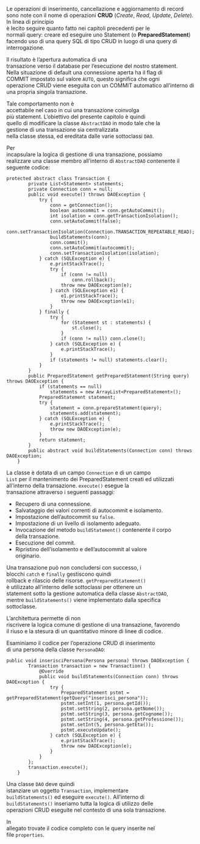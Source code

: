 Le operazioni di inserimento, cancellazione e aggiornamento di record  
sono note con il nome di operazioni **CRUD** (_Create_, _Read_, _Update_, _Delete_). In linea di principio  
è lecito seguire quanto fatto nei capitoli precedenti per le  
normali query: creare ed eseguire uno Statement (o **PreparedStatement**)  
facendo uso di una query SQL di tipo CRUD in luogo di una query di  
interrogazione.

Il risultato è l’apertura automatica di una  
transazione verso il database per l’esecuzione del nostro statement.  
Nella situazione di default una connessione aperta ha il flag di  
COMMIT impostato sul valore `AUTO`, questo significa che ogni  
operazione CRUD viene eseguita con un COMMIT automatico all’interno di  
una propria singola transazione.

Tale comportamento non è  
accettabile nel caso in cui una transazione coinvolga  
più statement. L’obiettivo del presente capitolo è quindi  
quello di modificare la classe `AbstractDAO` in modo tale che la  
gestione di una transazione sia centralizzata  
nella classe stessa, ed ereditata dalle varie sottoclassi `DAO`.

Per  
incapsulare la logica di gestione di una transazione, possiamo  
realizzare una classe membro all’interno di `AbstractDAO` contenente il  
seguente codice:

```
protected abstract class Transaction {
		private List<Statement> statements;
		private Connection conn = null;
		public void execute() throws DAOException {
			try {
				conn = getConnection();
				boolean autocommit = conn.getAutoCommit();
				int isolation = conn.getTransactionIsolation();
				conn.setAutoCommit(false);
				conn.setTransactionIsolation(Connection.TRANSACTION_REPEATABLE_READ);
				buildStatements(conn);
				conn.commit();
				conn.setAutoCommit(autocommit);
				conn.setTransactionIsolation(isolation);
			} catch (SQLException e) {
				e.printStackTrace();
				try {
					if (conn != null)
						conn.rollback();
					throw new DAOException(e);
				} catch (SQLException e1) {
					e1.printStackTrace();
					throw new DAOException(e1);
				}
			} finally {
				try {
					for (Statement st : statements) {
						st.close();
					}
					if (conn != null) conn.close();
				} catch (SQLException e) {
					e.printStackTrace();
				}
				if (statements != null) statements.clear();
			}
		}
		public PreparedStatement getPreparedStatement(String query) throws DAOException {
			if (statements == null)
				statements = new ArrayList<PreparedStatement>();
			PreparedStatement statement;
			try {
				statement = conn.prepareStatement(query);
				statements.add(statement);
			} catch (SQLException e) {
				e.printStackTrace();
				throw new DAOException(e);
			}
			return statement;
		}
		public abstract void buildStatements(Connection conn) throws DAOException;
	}
```

La classe è dotata di un campo `Connection` e di un campo  
`List` per il mantenimento dei PreparedStatement creati ed utilizzati  
all’interno della transazione. `execute()` esegue la  
transazione attraverso i seguenti passaggi:

*   Recupero di una connessione.
*   Salvataggio dei valori correnti di autocommit e isolamento.
*   Impostazione dell’autocommit su `false`.
*   Impostazione di un livello di isolamento adeguato.
*   Invocazione del metodo `buildStatement()` contenente il corpo  
    della transazione.
*   Esecuzione del commit.
*   Ripristino dell’isolamento e dell’autocommit al valore  
    originario.

Una transazione può non concludersi con successo, i  
blocchi `catch` e `finally` gestiscono quindi  
rollback e rilascio delle risorse. `getPreparedStatement()`  
è utilizzato all’interno delle sottoclassi per ottenere un  
statement sotto la gestione automatica della classe `AbstractDAO`,  
mentre `buildStatements()` viene implementato dalla specifica  
sottoclasse.

L’architettura permette di non  
riscrivere la logica comune di gestione di una transazione, favorendo  
il riuso e la stesura di un quantitativo minore di linee di codice.

Esaminiamo il codice per l’operazione CRUD di inserimento  
di una persona della classe `PersonaDAO`:

```
public void inserisciPersona(Persona persona) throws DAOException {
		Transaction transaction = new Transaction() {
			@Override
			public void buildStatements(Connection conn) throws DAOException {
				try {
					PreparedStatement pstmt = getPreparedStatement(getQuery("inserisci_persona"));
					pstmt.setInt(1, persona.getId());
					pstmt.setString(2, persona.getNome());
					pstmt.setString(3, persona.getCognome());
					pstmt.setString(4, persona.getProfessione());
					pstmt.setInt(5, persona.getEta());
					pstmt.executeUpdate();
				} catch (SQLException e) {
					e.printStackTrace();
					throw new DAOException(e);
				}
			}
		};
		transaction.execute();
	}
```

Una classe `DAO` deve quindi  
istanziare un oggetto `Transaction`, implementare  
`buildStatements()` ed eseguire `execute()`. All’interno di  
`buildStatements()` inseriamo tutta la logica di utilizzo delle  
operazioni CRUD eseguite nel contesto di una sola transazione.

In  
allegato trovate il codice completo con le query inserite nel  
file `properties`.